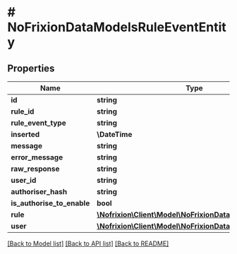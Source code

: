 # # NoFrixionDataModelsRuleEventEntity

## Properties

Name | Type | Description | Notes
------------ | ------------- | ------------- | -------------
**id** | **string** |  | [optional]
**rule_id** | **string** |  | [optional]
**rule_event_type** | **string** |  | [optional]
**inserted** | **\DateTime** |  | [optional]
**message** | **string** |  | [optional]
**error_message** | **string** |  | [optional]
**raw_response** | **string** |  | [optional]
**user_id** | **string** |  | [optional]
**authoriser_hash** | **string** |  | [optional]
**is_authorise_to_enable** | **bool** |  | [optional]
**rule** | [**\Nofrixion\Client\Model\NoFrixionDataModelsRuleEntity**](NoFrixionDataModelsRuleEntity.md) |  | [optional]
**user** | [**\Nofrixion\Client\Model\NoFrixionDataModelsUserEntity**](NoFrixionDataModelsUserEntity.md) |  | [optional]

[[Back to Model list]](../../README.md#models) [[Back to API list]](../../README.md#endpoints) [[Back to README]](../../README.md)
